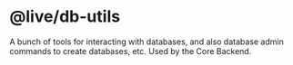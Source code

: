 # @live/db-utils

A bunch of tools for interacting with databases, and also database admin commands to create databases, etc. Used by the Core Backend.
